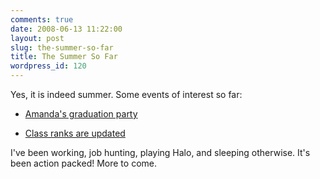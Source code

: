 ```yaml
---
comments: true
date: 2008-06-13 11:22:00
layout: post
slug: the-summer-so-far
title: The Summer So Far
wordpress_id: 120
---
```





Yes, it is indeed summer. Some events of interest so far:





	
  * [Amanda's graduation party](http://sasheldon.wordpress.com/2008/06/12/a-yacht-indeed-a-yacht/)

	
  * [Class ranks are updated](http://sasheldon.wordpress.com/2008/06/13/school-a-retrospective/)


I've been working, job hunting, playing Halo, and sleeping otherwise. It's been action packed! More to come.


